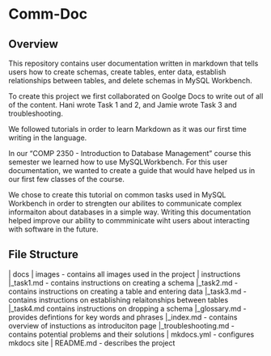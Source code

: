 # Comm-Doc

## Overview

This repository contains user documentation written in markdown that tells users how to create schemas, create tables, enter data, establish relationships between tables, and delete schemas in MySQL Workbench.

To create this project we first collaborated on Goolge Docs to write out of all of the content. Hani wrote Task 1 and 2, and Jamie wrote Task 3 and troubleshooting.

We followed tutorials in order to learn Markdown as it was our first time writing in the language.

In our “COMP 2350 - Introduction to Database Management” course this semester we learned how to use MySQLWorkbench. For this user documentation, we wanted to create a guide that would have helped us in our first few classes of the course.

We chose to create this tutorial on common tasks used in MySQL Workbench in order to strengten our abilites to communicate complex informaiton about databases in a simple way. Writing this documentation helped improve our ability to commminicate wiht users about interacting with software in the future.

## File Structure

 | docs
  | images - contains all images used in the project
  | instructions
  |\_task1.md - contains instructions on creating a schema
  |\_task2.md - contains instructions on creating a table and entering data
  |\_task3.md - contains instructions on establishing relaitonships between tables
  |\_task4.md contains instructions on dropping a schema
 |\_glossary.md - provides defintions for key words and phrases
 |\_index.md - contains overview of instuctions as introduciton page
 |\_troubleshooting.md - contains potential problems and their solutions
| mkdocs.yml - configures mkdocs site
| README.md - describes the project
